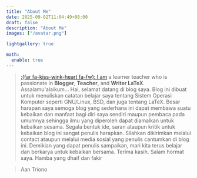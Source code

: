 ```yaml
---
title: "About Me"
date: 2025-09-02T11:04:49+08:00
draft: false
description: "About Me"
images: ["/avatar.png"]

lightgallery: true

math:
  enable: true
---
```



> [:(far fa-kiss-wink-heart fa-fw): I am](https://www.aantriono.com) a learner teacher who is
passionate in  **Blogger**, **Teacher**, and **Writer LaTeX**.
> Assalamu'alaikum...
> Hai, selamat datang di blog saya. Blog ini dibuat untuk menuliskan catatan belajar saya tentang Sistem Operasi Komputer seperti GNU/Linux, BSD, dan juga tentang LaTeX.
> Besar harapan saya semoga blog yang sederhana ini dapat membawa suatu kebaikan dan manfaat bagi diri saya sendiri maupun pembaca pada umumnya sehingga ilmu yang diperoleh dapat diamalkan untuk  kebaikan sesama. 
> Segala bentuk ide, saran ataupun kritik untuk kebaikan blog ini sangat penulis harapkan. Silahkan dikirimkan melalui contact ataupun melalui media sosial yang penulis cantumkan di blog ini. 
> Demikian yang dapat penulis sampaikan, mari kita terus belajar dan berkarya untuk kebaikan bersama. Terima kasih. 
> Salam hormat saya. 
> Hamba yang dhaif dan fakir 
>

> Aan Triono





